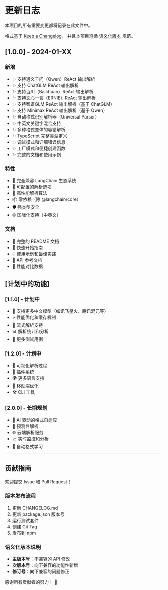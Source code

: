 # 更新日志

本项目的所有重要变更都将记录在此文件中。

格式基于 [Keep a Changelog](https://keepachangelog.com/zh-CN/1.0.0/)，
并且本项目遵循 [语义化版本](https://semver.org/lang/zh-CN/) 规范。

## [1.0.0] - 2024-01-XX

### 新增
- ✨ 支持通义千问（Qwen）ReAct 输出解析
- ✨ 支持 ChatGLM ReAct 输出解析  
- ✨ 支持百川（Baichuan）ReAct 输出解析
- ✨ 支持文心一言（ERNIE）ReAct 输出解析
- ✨ 支持智谱GLM ReAct 输出解析（基于 ChatGLM）
- ✨ 支持 Minimax ReAct 输出解析（基于 Qwen）
- ✨ 自动格式识别解析器（Universal Parser）
- ✨ 中英文关键字混合支持
- ✨ 多种格式变体的容错解析
- ✨ TypeScript 完整类型定义
- ✨ 调试模式和详细错误信息
- ✨ 工厂模式和便捷创建函数
- ✨ 完整的文档和使用示例

### 特性
- 🎯 完全兼容 LangChain 生态系统
- 🔧 可配置的解析选项
- 🚀 高性能解析算法
- 📦 零依赖（除 @langchain/core）
- 🛡️ 强类型安全
- 🌐 国际化支持（中英文）

### 文档
- 📖 完整的 README 文档
- 🎯 快速开始指南
- 💡 使用示例和最佳实践
- 🔧 API 参考文档
- 🚀 性能对比数据

## [计划中的功能]

### [1.1.0] - 计划中
- 🎯 支持更多中文模型（如讯飞星火、腾讯混元等）
- ⚡ 性能优化和缓存机制
- 🔄 流式解析支持
- 📊 解析统计和分析
- 🧪 更多测试用例

### [1.2.0] - 计划中  
- 🎨 可视化解析过程
- 🔌 插件系统
- 🌍 更多语言支持
- 📱 移动端优化
- 🛠️ CLI 工具

### [2.0.0] - 长期规划
- 🤖 AI 驱动的格式自适应
- 🔮 预测性解析
- 🌐 云端解析服务
- 📈 实时监控和分析
- 🔄 自动格式学习

---

## 贡献指南

欢迎提交 Issue 和 Pull Request！

### 版本发布流程
1. 更新 CHANGELOG.md
2. 更新 package.json 版本号
3. 运行测试套件
4. 创建 Git Tag
5. 发布到 npm

### 语义化版本说明
- **主版本号**：不兼容的 API 修改
- **次版本号**：向下兼容的功能性新增
- **修订号**：向下兼容的问题修正

感谢所有贡献者的努力！ 🙏 